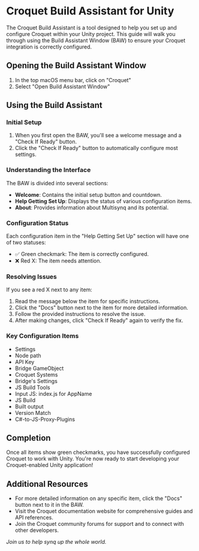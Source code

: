 # Croquet Build Assistant for Unity

The Croquet Build Assistant is a tool designed to help you set up and configure Croquet within your Unity project. This guide will walk you through using the Build Assistant Window (BAW) to ensure your Croquet integration is correctly configured.

## Opening the Build Assistant Window

1. In the top macOS menu bar, click on "Croquet"
2. Select "Open Build Assistant Window"

## Using the Build Assistant

### Initial Setup

1. When you first open the BAW, you'll see a welcome message and a "Check If Ready" button.
2. Click the "Check If Ready" button to automatically configure most settings.

### Understanding the Interface

The BAW is divided into several sections:

- **Welcome**: Contains the initial setup button and countdown.
- **Help Getting Set Up**: Displays the status of various configuration items.
- **About**: Provides information about Multisynq and its potential.

### Configuration Status

Each configuration item in the "Help Getting Set Up" section will have one of two statuses:

- ✅ Green checkmark: The item is correctly configured.
- ❌ Red X: The item needs attention.

### Resolving Issues

If you see a red X next to any item:

1. Read the message below the item for specific instructions.
2. Click the "Docs" button next to the item for more detailed information.
3. Follow the provided instructions to resolve the issue.
4. After making changes, click "Check If Ready" again to verify the fix.

### Key Configuration Items

- Settings
- Node path
- API Key
- Bridge GameObject
- Croquet Systems
- Bridge's Settings
- JS Build Tools
- Input JS: index.js for AppName
- JS Build
- Built output
- Version Match
- C#-to-JS-Proxy-Plugins

## Completion

Once all items show green checkmarks, you have successfully configured Croquet to work with Unity. You're now ready to start developing your Croquet-enabled Unity application!

## Additional Resources

- For more detailed information on any specific item, click the "Docs" button next to it in the BAW.
- Visit the Croquet documentation website for comprehensive guides and API references.
- Join the Croquet community forums for support and to connect with other developers.

*Join us to help synq up the whole world.*